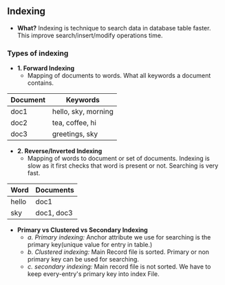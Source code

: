 ## Indexing
  - **What?** Indexing is technique to search data in database table faster. This improve search/insert/modify operations time. 
    
### Types of indexing
- **1. Forward Indexing**
  - Mapping of documents to words. What all keywords a document contains.
  
| Document | Keywords |
| --- | --- |
| doc1 | hello, sky, morning |
| doc2 | tea, coffee, hi |
| doc3 | greetings, sky |

- **2. Reverse/Inverted Indexing**
  - Mapping of words to document or set of documents. Indexing is slow as it first checks that word is present or not. Searching is very fast.
  
| Word | Documents |
| --- | --- |
| hello | doc1 |
| sky | doc1, doc3 |

- **Primary vs Clustered vs Secondary Indexing**
  - *a. Primary indexing:* Anchor attribute we use for searching is the primary key(unique value for entry in table.)
  - *b. Clustered indexing:* Main Record file is sorted. Primary or non primary key can be used for searching. 
  - *c. secondary indexing:* Main record file is not sorted. We have to keep every-entry's primary key into index File.
